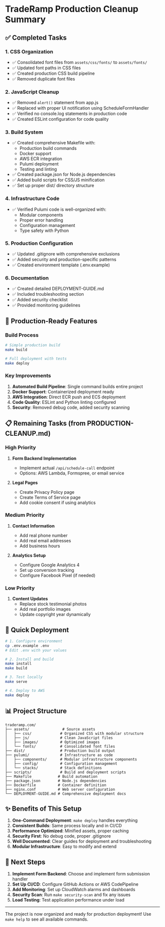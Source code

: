 # TradeRamp Production Cleanup Summary

## ✅ Completed Tasks

### 1. CSS Organization
- ✅ Consolidated font files from `assets/css/fonts/` to `assets/fonts/`
- ✅ Updated font paths in CSS files
- ✅ Created production CSS build pipeline
- ✅ Removed duplicate font files

### 2. JavaScript Cleanup
- ✅ Removed `alert()` statement from app.js
- ✅ Replaced with proper UI notification using ScheduleFormHandler
- ✅ Verified no console.log statements in production code
- ✅ Created ESLint configuration for code quality

### 3. Build System
- ✅ Created comprehensive Makefile with:
  - Production build commands
  - Docker support
  - AWS ECR integration
  - Pulumi deployment
  - Testing and linting
- ✅ Created package.json for Node.js dependencies
- ✅ Added build scripts for CSS/JS minification
- ✅ Set up proper dist/ directory structure

### 4. Infrastructure Code
- ✅ Verified Pulumi code is well-organized with:
  - Modular components
  - Proper error handling
  - Configuration management
  - Type safety with Python

### 5. Production Configuration
- ✅ Updated .gitignore with comprehensive exclusions
- ✅ Added security and production-specific patterns
- ✅ Created environment template (.env.example)

### 6. Documentation
- ✅ Created detailed DEPLOYMENT-GUIDE.md
- ✅ Included troubleshooting section
- ✅ Added security checklist
- ✅ Provided monitoring guidelines

## 🔧 Production-Ready Features

### Build Process
```bash
# Simple production build
make build

# Full deployment with tests
make deploy
```

### Key Improvements
1. **Automated Build Pipeline**: Single command builds entire project
2. **Docker Support**: Containerized deployment ready
3. **AWS Integration**: Direct ECR push and ECS deployment
4. **Code Quality**: ESLint and Python linting configured
5. **Security**: Removed debug code, added security scanning

## 📋 Remaining Tasks (from PRODUCTION-CLEANUP.md)

### High Priority
1. **Form Backend Implementation**
   - Implement actual `/api/schedule-call` endpoint
   - Options: AWS Lambda, Formspree, or email service

2. **Legal Pages**
   - Create Privacy Policy page
   - Create Terms of Service page
   - Add cookie consent if using analytics

### Medium Priority
1. **Contact Information**
   - Add real phone number
   - Add real email addresses
   - Add business hours

2. **Analytics Setup**
   - Configure Google Analytics 4
   - Set up conversion tracking
   - Configure Facebook Pixel (if needed)

### Low Priority
1. **Content Updates**
   - Replace stock testimonial photos
   - Add real portfolio images
   - Update copyright year dynamically

## 🚀 Quick Deployment

```bash
# 1. Configure environment
cp .env.example .env
# Edit .env with your values

# 2. Install and build
make install
make build

# 3. Test locally
make serve

# 4. Deploy to AWS
make deploy
```

## 📊 Project Structure

```
traderamp.com/
├── assets/               # Source assets
│   ├── css/             # Organized CSS with modular structure
│   ├── js/              # Clean JavaScript files
│   ├── images/          # Optimized images
│   └── fonts/           # Consolidated font files
├── dist/                # Production build output
├── pulumi/              # Infrastructure as code
│   ├── components/      # Modular infrastructure components
│   ├── config/          # Configuration management
│   └── stacks/          # Stack definitions
├── scripts/             # Build and deployment scripts
├── Makefile            # Build automation
├── package.json        # Node.js dependencies
├── Dockerfile          # Container definition
├── nginx.conf          # Web server configuration
└── DEPLOYMENT-GUIDE.md # Comprehensive deployment docs
```

## ✨ Benefits of This Setup

1. **One-Command Deployment**: `make deploy` handles everything
2. **Consistent Builds**: Same process locally and in CI/CD
3. **Performance Optimized**: Minified assets, proper caching
4. **Security First**: No debug code, proper .gitignore
5. **Well Documented**: Clear guides for deployment and troubleshooting
6. **Modular Infrastructure**: Easy to modify and extend

## 🎯 Next Steps

1. **Implement Form Backend**: Choose and implement form submission handler
2. **Set Up CI/CD**: Configure GitHub Actions or AWS CodePipeline
3. **Add Monitoring**: Set up CloudWatch alarms and dashboards
4. **Security Scan**: Run `make security-scan` and fix any issues
5. **Load Testing**: Test application performance under load

---

The project is now organized and ready for production deployment! Use `make help` to see all available commands.